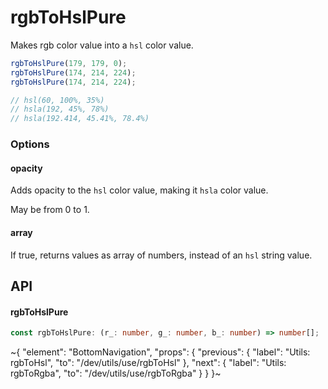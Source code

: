 
# rgbToHslPure

Makes rgb color value into a `hsl` color value.

```ts
rgbToHslPure(179, 179, 0);
rgbToHslPure(174, 214, 224);
rgbToHslPure(174, 214, 224);

// hsl(60, 100%, 35%)
// hsla(192, 45%, 78%)
// hsla(192.414, 45.41%, 78.4%)
```

### Options

#### opacity

Adds opacity to the `hsl` color value, making it `hsla` color value.

May be from 0 to 1.

#### array

If true, returns values as array of numbers, instead of an `hsl` string value.


## API

#### rgbToHslPure

```ts
const rgbToHslPure: (r_: number, g_: number, b_: number) => number[];
```


~{
  "element": "BottomNavigation",
  "props": {
    "previous": {
      "label": "Utils: rgbToHsl",
      "to": "/dev/utils/use/rgbToHsl"
    },
    "next": {
      "label": "Utils: rgbToRgba",
      "to": "/dev/utils/use/rgbToRgba"
    }
  }
}~
